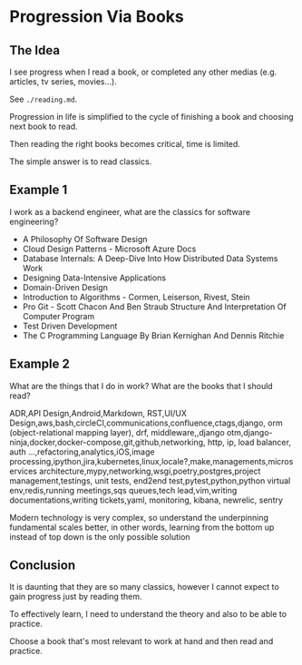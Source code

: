 # Progression Via Books

## The Idea

I see progress when I read a book, or completed any other medias (e.g. articles, tv series, movies...).

See `./reading.md`.

Progression in life is simplified to the cycle of finishing a book and choosing next book to read.

Then reading the right books becomes critical, time is limited.

The simple answer is to read classics.

## Example 1

I work as a backend engineer, what are the classics for software engineering?

- A Philosophy Of Software Design
- Cloud Design Patterns - Microsoft Azure Docs
- Database Internals: A Deep-Dive Into How Distributed Data Systems Work
- Designing Data-Intensive Applications
- Domain-Driven Design
- Introduction to Algorithms - Cormen, Leiserson, Rivest, Stein
- Pro Git - Scott Chacon And Ben Straub
  Structure And Interpretation Of Computer Program
- Test Driven Development
- The C Programming Language By Brian Kernighan And Dennis Ritchie

## Example 2

What are the things that I do in work? What are the books that I should read?

ADR,API Design,Android,Markdown, RST,UI/UX Design,aws,bash,circleCI,communications,confluence,ctags,django, orm (object-relational mapping layer), drf, middleware,,django otm,django-ninja,docker,docker-compose,git,github,networking, http, ip, load balancer, auth ...,refactoring,analytics,iOS,image processing,ipython,jira,kubernetes,linux,locale?,make,managements,microservices architecture,mypy,networking,wsgi,poetry,postgres,project management,testings, unit tests, end2end test,pytest,python,python virtual env,redis,running meetings,sqs queues,tech lead,vim,writing documentations,writing tickets,yaml, monitoring, kibana, newrelic, sentry

Modern technology is very complex, so understand the underpinning fundamental scales better, in other words, learning from the bottom up instead of top down is the only possible solution

## Conclusion

It is daunting that they are so many classics, however I cannot expect to gain progress just by reading them.

To effectively learn, I need to understand the theory and also to be able to practice.

Choose a book that's most relevant to work at hand and then read and practice.
